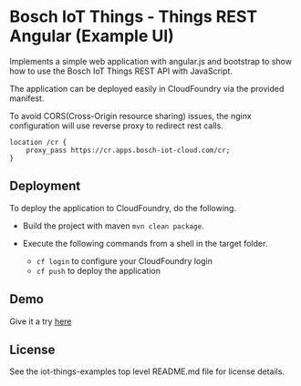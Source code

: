 # Bosch IoT Things - Things REST Angular (Example UI)

Implements a simple web application with angular.js and bootstrap to show how to use the Bosch IoT Things REST API with JavaScript.

The application can be deployed easily in CloudFoundry via the provided manifest. 

To avoid CORS(Cross-Origin resource sharing) issues, the nginx configuration will use reverse proxy to redirect rest calls.

```
location /cr {
	proxy_pass https://cr.apps.bosch-iot-cloud.com/cr;
}
```

## Deployment

To deploy the application to CloudFoundry, do the following.

* Build the project with maven ```mvn clean package```.
    
* Execute the following commands from a shell in the target folder.
    * ```cf login``` to configure your CloudFoundry login
    * ```cf push``` to deploy the application
    
## Demo

Give it a try [here](https://demos.apps.bosch-iot-cloud.com/things-rest-angular/)

## License

See the iot-things-examples top level README.md file for license details.